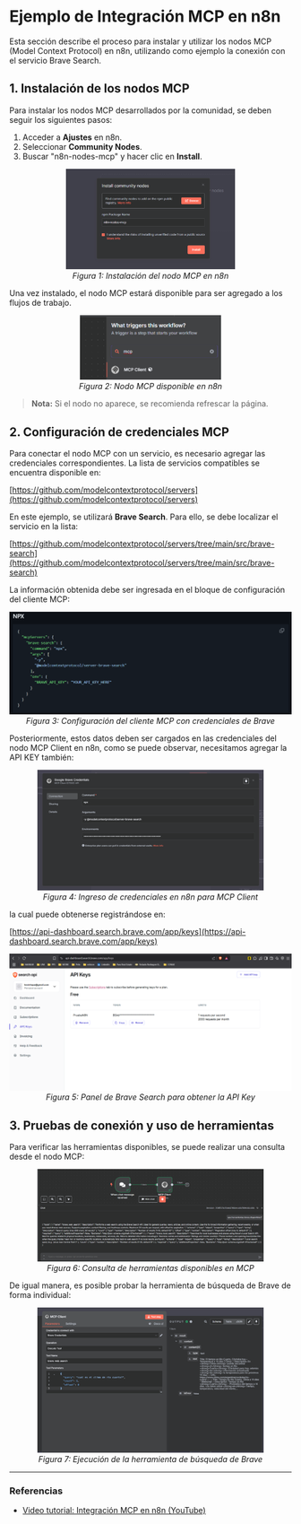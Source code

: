 # Ejemplo de Integración MCP en n8n

Esta sección describe el proceso para instalar y utilizar los nodos MCP (Model Context Protocol) en n8n, utilizando como ejemplo la conexión con el servicio Brave Search.

## 1. Instalación de los nodos MCP

Para instalar los nodos MCP desarrollados por la comunidad, se deben seguir los siguientes pasos:

1. Acceder a **Ajustes** en n8n.
2. Seleccionar **Community Nodes**.
3. Buscar "n8n-nodes-mcp" y hacer clic en **Install**.

<p align="center">
  <img src="/images/mcp_install-nodes.png" width="60%">
  <br>
  <em>Figura 1: Instalación del nodo MCP en n8n</em>
</p>

Una vez instalado, el nodo MCP estará disponible para ser agregado a los flujos de trabajo.

<p align="center">
  <img src="/images/mcp_install-nodes-2.png" width="50%">
  <br>
  <em>Figura 2: Nodo MCP disponible en n8n</em>
</p>

> **Nota:** Si el nodo no aparece, se recomienda refrescar la página.

## 2. Configuración de credenciales MCP

Para conectar el nodo MCP con un servicio, es necesario agregar las credenciales correspondientes. La lista de servicios compatibles se encuentra disponible en:

[https://github.com/modelcontextprotocol/servers](https://github.com/modelcontextprotocol/servers)

En este ejemplo, se utilizará **Brave Search**. Para ello, se debe localizar el servicio en la lista:

[https://github.com/modelcontextprotocol/servers/tree/main/src/brave-search](https://github.com/modelcontextprotocol/servers/tree/main/src/brave-search)

La información obtenida debe ser ingresada en el bloque de configuración del cliente MCP:

<p align="center">
  <img src="/images/mcp_brave-npx.png" width="100%">
  <br>
  <em>Figura 3: Configuración del cliente MCP con credenciales de Brave</em>
</p>

Posteriormente, estos datos deben ser cargados en las credenciales del nodo MCP Client en n8n, como se puede observar, necesitamos agregar la API KEY también:

<p align="center">
  <img src="/images/mcp_brave-npx-n8n.png" width="80%">
  <br>
  <em>Figura 4: Ingreso de credenciales en n8n para MCP Client</em>
</p>

la cual puede obtenerse registrándose en:

[https://api-dashboard.search.brave.com/app/keys](https://api-dashboard.search.brave.com/app/keys)

<p align="center">
  <img src="/images/mcp_brave.png" width="100%">
  <br>
  <em>Figura 5: Panel de Brave Search para obtener la API Key</em>
</p>

## 3. Pruebas de conexión y uso de herramientas

Para verificar las herramientas disponibles, se puede realizar una consulta desde el nodo MCP:

<p align="center">
  <img src="/images/mcp_brave-npx-n8n-availabletools.png" width="80%">
  <br>
  <em>Figura 6: Consulta de herramientas disponibles en MCP</em>
</p>

De igual manera, es posible probar la herramienta de búsqueda de Brave de forma individual:

<p align="center">
  <img src="/images/mcp_brave-npx-n8n-executetools.png" width="80%">
  <br>
  <em>Figura 7: Ejecución de la herramienta de búsqueda de Brave</em>
</p>

---

### Referencias
- [Video tutorial: Integración MCP en n8n (YouTube)](https://www.youtube.com/watch?v=MZ1YECHTZb0)